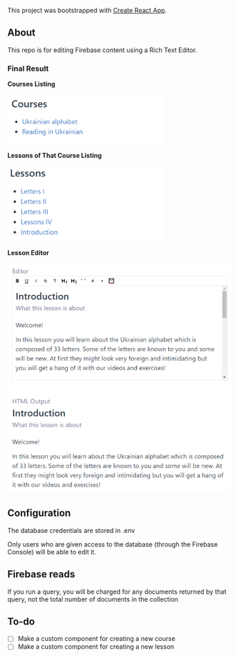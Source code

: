 This project was bootstrapped with [Create React App](https://github.com/facebook/create-react-app).

## About
This repo is for editing Firebase content using a Rich Text Editor.

### Final Result
**Courses Listing**

<img src="example-images/courses-listing.png" alt="Courses Listing" width="350px" height="auto">

**Lessons of That Course Listing**

<img src="example-images/ukrainian-alphabet-lesson-listing.png" alt="Lessons of That Course Listing" width="350px" height="auto">

**Lesson Editor**

<img src="example-images/lesson-editor.png" alt="Lesson Editor" width="500px" height="auto">


## Configuration
The database credentials are stored in .env 

Only users who are given access to the database (through the Firebase Console) will be able to edit it.


## Firebase reads
If you run a query, you will be charged for any documents returned by that query, not the total number of documents in the collection


## To-do
- [ ] Make a custom component for creating a new course
- [ ] Make a custom component for creating a new lesson 
